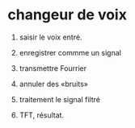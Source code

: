 # changeur de voix

1. saisir le voix entré.

2. enregistrer commme un signal

3. transmettre Fourrier

4. annuler des «bruits»

5. traitement le signal filtré

6. TFT, résultat.
